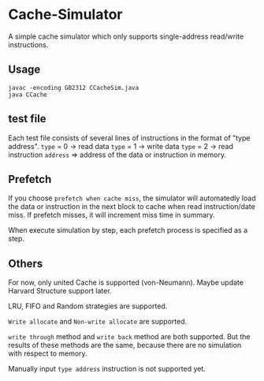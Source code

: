 # Cache-Simulator
A simple cache simulator which only supports single-address read/write instructions.

## Usage
```shell
javac -encoding GB2312 CCacheSim.java
java CCache
```

## test file
Each test file consists of several lines of instructions in the format of "type address".
`type` = 0 -> read data
`type` = 1 -> write data
`type` = 2 -> read instruction
`address` => address of the data or instruction in memory.

## Prefetch
If you choose `prefetch when cache miss`, the simulator will automatedly load the data or instruction in the next block 
to cache when read instruction/date miss. If prefetch misses, it will increment miss time in summary.

When execute simulation by step, each prefetch process is specified as a step.

## Others
For now, only united Cache is supported (von-Neumann). Maybe update Harvard Structure support later.

LRU, FIFO and Random strategies are supported.

`Write allocate` and `Non-write allocate` are supported.

`write through` method and `write back` method are both supported. But the results of these methods are the same, because 
there are no simulation with respect to memory.

Manually input `type address` instruction is not supported yet.
